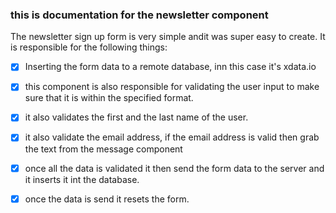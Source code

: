 ### this is documentation for the newsletter component

The newsletter sign up form is very simple andit was super easy to create. It is responsible for the following things:

- [x] Inserting the form data to a remote database, inn this case it's xdata.io

- [x] this component is also responsible for validating the user input to make sure that it is within the specified format.

- [x] it also validates the first and the last name of the user.

- [x] it also validate the email address, if the email address is valid then grab the text from the message component

- [x] once all the data is validated it then send the form data to the server and it inserts it int the database.
- [x] once the data is send it resets the form.